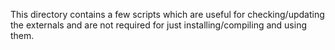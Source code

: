This directory contains a few scripts which are useful for checking/updating the
externals and are not required for just installing/compiling and using them.
